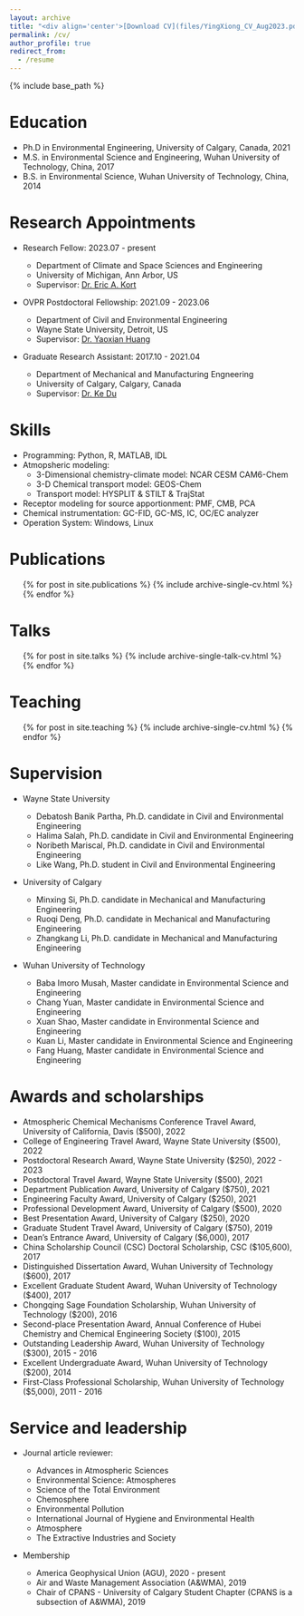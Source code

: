 ```yaml
---
layout: archive
title: "<div align='center'>[Download CV](files/YingXiong_CV_Aug2023.pdf)</div>"
permalink: /cv/
author_profile: true
redirect_from:
  - /resume
---
```


{% include base_path %}

Education
======
* Ph.D in Environmental Engineering, University of Calgary, Canada, 2021
* M.S. in Environmental Science and Engineering, Wuhan University of Technology, China, 2017
* B.S. in Environmental Science, Wuhan University of Technology, China, 2014

Research Appointments
======
* Research Fellow: 2023.07 - present
  * Department of Climate and Space Sciences and Engineering
  * University of Michigan, Ann Arbor, US
  * Supervisor: [Dr. Eric A. Kort](https://kort.engin.umich.edu)
    
* OVPR Postdoctoral Fellowship: 2021.09 - 2023.06
  * Department of Civil and Environmental Engineering
  * Wayne State University, Detroit, US
  * Supervisor: [Dr. Yaoxian Huang](https://www.huanglabwayne.com)

* Graduate Research Assistant: 2017.10 - 2021.04 
  * Department of Mechanical and Manufacturing Engneering
  * University of Calgary, Calgary, Canada
  * Supervisor: [Dr. Ke Du](https://live-ucalgary.ucalgary.ca/urban-air-pollution/research)
  
Skills
======
* Programming: Python, R, MATLAB, IDL
* Atmopsheric modeling:
  * 3-Dimensional chemistry-climate model: NCAR CESM CAM6-Chem
  * 3-D Chemical transport model: GEOS-Chem
  * Transport model: HYSPLIT & STILT & TrajStat
* Receptor modeling for source apportionment: PMF, CMB, PCA
* Chemical instrumentation: GC-FID, GC-MS, IC, OC/EC analyzer
* Operation System: Windows, Linux 

Publications
======
  <ul>{% for post in site.publications %}
    {% include archive-single-cv.html %}
  {% endfor %}</ul>
  
Talks
======
  <ul>{% for post in site.talks %}
    {% include archive-single-talk-cv.html %}
  {% endfor %}</ul>
  
Teaching
======
  <ul>{% for post in site.teaching %}
    {% include archive-single-cv.html %}
  {% endfor %}</ul>
  
Supervision
======
* Wayne State University
  *	Debatosh Banik Partha, Ph.D. candidate in Civil and Environmental Engineering 
  *	Halima Salah, Ph.D. candidate in Civil and Environmental Engineering 
  *	Noribeth Mariscal, Ph.D. candidate in Civil and Environmental Engineering
  *	Like Wang, Ph.D. student in Civil and Environmental Engineering
    
* University of Calgary
  *	Minxing Si, Ph.D. candidate in Mechanical and Manufacturing Engineering
  *	Ruoqi Deng, Ph.D. candidate in Mechanical and Manufacturing Engineering
  *	Zhangkang Li, Ph.D. candidate in Mechanical and Manufacturing Engineering
    
* Wuhan University of Technology
  *	Baba Imoro Musah, Master candidate in Environmental Science and Engineering
  *	Chang Yuan, Master candidate in Environmental Science and Engineering
  *	Xuan Shao, Master candidate in Environmental Science and Engineering
  *	Kuan Li, Master candidate in Environmental Science and Engineering
  *	Fang Huang, Master candidate in Environmental Science and Engineering
    
Awards and scholarships
======
 * Atmospheric Chemical Mechanisms Conference Travel Award, University of California, Davis ($500),	2022
 * College of Engineering Travel Award, Wayne State University ($500),	2022
 * Postdoctoral Research Award, Wayne State University ($250),	2022 - 2023
 * Postdoctoral Travel Award, Wayne State University ($500),	2021
 * Department Publication Award, University of Calgary ($750),	2021
 * Engineering Faculty Award, University of Calgary ($250),	2021
 * Professional Development Award, University of Calgary ($500),	2020
 * Best Presentation Award, University of Calgary ($250),	2020
 * Graduate Student Travel Award, University of Calgary ($750),	2019
 * Dean’s Entrance Award, University of Calgary ($6,000),	 2017
 * China Scholarship Council (CSC) Doctoral Scholarship, CSC ($105,600), 2017
 * Distinguished Dissertation Award, Wuhan University of Technology ($600),	2017
 * Excellent Graduate Student Award, Wuhan University of Technology ($400),	2017
 * Chongqing Sage Foundation Scholarship, Wuhan University of Technology ($200),	2016
 * Second-place Presentation Award, Annual Conference of Hubei Chemistry and Chemical Engineering Society ($100),	2015
 * Outstanding Leadership Award, Wuhan University of Technology ($300),	2015 - 2016
 * Excellent Undergraduate Award, Wuhan University of Technology ($200),	2014
 * First-Class Professional Scholarship, Wuhan University of Technology ($5,000),	2011 - 2016

Service and leadership
======
* Journal article reviewer:
  *	Advances in Atmospheric Sciences
  *	Environmental Science: Atmospheres
  *	Science of the Total Environment 
  *	Chemosphere
  *	Environmental Pollution 
  *	International Journal of Hygiene and Environmental Health
  *	Atmosphere
  *	The Extractive Industries and Society

* Membership 
  *	America Geophysical Union (AGU), 2020 - present
  *	Air and Waste Management Association (A&WMA), 2019 
  *	Chair of CPANS - University of Calgary Student Chapter (CPANS is a subsection of A&WMA),	2019
